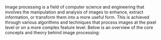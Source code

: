 Image processing is a field of computer science and engineering that involves the manipulation and analysis of images to enhance, extract information, or transform them into a more useful form. This is achieved through various algorithms and techniques that process images at the pixel level or on a more complex feature level. Below is an overview of the core concepts and theory behind image processing:
